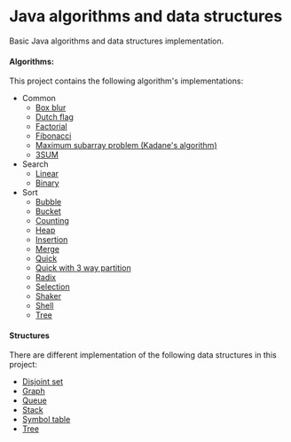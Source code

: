 # Java algorithms and data structures

Basic Java algorithms and data structures implementation.

#### Algorithms:

This project contains the following algorithm's implementations:

* Common
    * [Box blur](https://en.wikipedia.org/wiki/Box_blur)
    * [Dutch flag](https://en.wikipedia.org/wiki/Dutch_national_flag_problem)
    * [Factorial](https://en.wikipedia.org/wiki/Factorial)
    * [Fibonacci](https://en.wikipedia.org/wiki/Fibonacci)
    * [Maximum subarray problem (Kadane's algorithm)](https://en.wikipedia.org/wiki/Maximum_subarray_problem)
    * [3SUM](https://en.wikipedia.org/wiki/3SUM)
* Search
    * [Linear](https://en.wikipedia.org/wiki/Linear_search)
    * [Binary](https://en.wikipedia.org/wiki/Binary_search_algorithm)
* Sort
    * [Bubble](https://en.wikipedia.org/wiki/Bubble_sort)
    * [Bucket](https://en.wikipedia.org/wiki/Bucket_sort)
    * [Counting](https://en.wikipedia.org/wiki/Counting_sort)
    * [Heap](https://en.wikipedia.org/wiki/Heapsort)
    * [Insertion](https://en.wikipedia.org/wiki/Insertion_sort)
    * [Merge](https://en.wikipedia.org/wiki/Merge_sort)
    * [Quick](https://en.wikipedia.org/wiki/Quicksort)
    * [Quick with 3 way partition](https://www.geeksforgeeks.org/3-way-quicksort-dutch-national-flag/)
    * [Radix](https://en.wikipedia.org/wiki/Radix_sort)
    * [Selection](https://en.wikipedia.org/wiki/Selection_sort)
    * [Shaker](https://en.wikipedia.org/wiki/Cocktail_shaker_sort)
    * [Shell](https://en.wikipedia.org/wiki/Shellsort)
    * [Tree](https://en.wikipedia.org/wiki/Tree_sort)

#### Structures

There are different implementation of the following data structures in this project:

* [Disjoint set](https://en.wikipedia.org/wiki/Disjoint-set_data_structure)
* [Graph](https://en.wikipedia.org/wiki/Graph)
* [Queue](https://en.wikipedia.org/wiki/Queue_(abstract_data_type))
* [Stack](https://en.wikipedia.org/wiki/Stack_(abstract_data_type))
* [Symbol table](https://en.wikipedia.org/wiki/Symbol_table)
* [Tree](https://en.wikipedia.org/wiki/Tree_(data_structure))